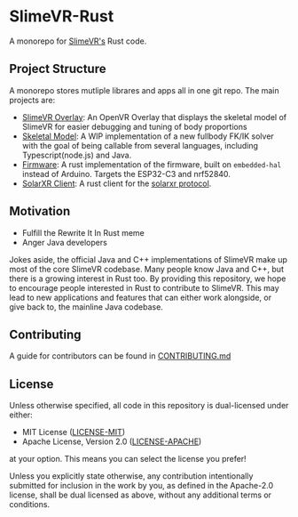 # SlimeVR-Rust
A monorepo for [SlimeVR's](https://github.com/SlimeVR) Rust code.


## Project Structure
A monorepo stores mutliple librares and apps all in one git repo. The main projects are:


* [SlimeVR Overlay](overlay/): An OpenVR Overlay that displays the skeletal model of
  SlimeVR for easier debugging and tuning of body proportions
* [Skeletal Model](skeletal_model/): A WIP implementation of a new fullbody FK/IK solver
  with the goal of being callable from several languages, including Typescript(node.js)
  and Java.
* [Firmware](firmware/): A rust implementation of the firmware, built on `embedded-hal`
  instead of Arduino. Targets the ESP32-C3 and nrf52840.
* [SolarXR Client](networking/solarxr/): A rust client for the [solarxr protocol](https://github.com/SlimeVR/SolarXR-Protocol).
  

## Motivation
* Fulfill the Rewrite It In Rust meme
* Anger Java developers

Jokes aside, the official Java and C++ implementations of SlimeVR make up most of the
core SlimeVR codebase. Many people know Java and C++, but there is a growing interest
in Rust too. By providing this repository, we hope to encourage people interested in
Rust to contribute to SlimeVR. This may lead to new applications and features that can
either work alongside, or give back to, the mainline Java codebase.

## Contributing
A guide for contributors can be found in [CONTRIBUTING.md](CONTRIBUTING.md)


## License
Unless otherwise specified, all code in this repository is dual-licensed under either:

- MIT License ([LICENSE-MIT](LICENSE-MIT))
- Apache License, Version 2.0 ([LICENSE-APACHE](LICENSE-APACHE))

at your option. This means you can select the license you prefer!

Unless you explicitly state otherwise, any contribution intentionally submitted for
inclusion in the work by you, as defined in the Apache-2.0 license, shall be dual
licensed as above, without any additional terms or conditions.
